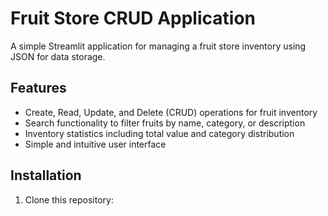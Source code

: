 # Fruit Store CRUD Application

A simple Streamlit application for managing a fruit store inventory using JSON for data storage.

## Features

- Create, Read, Update, and Delete (CRUD) operations for fruit inventory
- Search functionality to filter fruits by name, category, or description
- Inventory statistics including total value and category distribution
- Simple and intuitive user interface

## Installation

1. Clone this repository:
